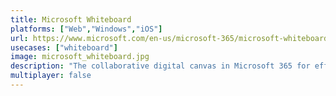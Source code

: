 ```yaml
---
title: Microsoft Whiteboard
platforms: ["Web","Windows","iOS"]
url: https://www.microsoft.com/en-us/microsoft-365/microsoft-whiteboard/digital-whiteboard-app
usecases: ["whiteboard"]
image: microsoft_whiteboard.jpg
description: "The collaborative digital canvas in Microsoft 365 for effective meetings and engaging learning."
multiplayer: false
---
```

